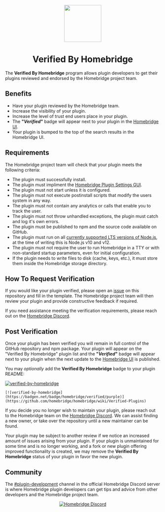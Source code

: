 <p align="center">
<img src="https://user-images.githubusercontent.com/3979615/76676648-d8754100-6619-11ea-8f3d-dafd6b18dffe.png" height="120">
</p>

<span align="center">

# Verified By Homebridge

</span>

The **Verified By Homebridge** program allows plugin developers to get their plugins reviewed and endorsed by the Homebridge project team.

## Benefits

* Have your plugin reviewed by the Homebridge team.
* Increase the visibility of your plugin.
* Increase the level of trust end users place in your plugin.
* The **"*Verified*"** badge will appear next to your plugin in the [Homebridge UI](https://github.com/oznu/homebridge-config-ui-x).
* Your plugin is bumped to the top of the search results in the Homebridge UI.

## Requirements

The Homebridge project team will check that your plugin meets the following criteria:

* The plugin must successfully install.
* The plugin must impliment the [Homebridge Plugin Settings GUI](https://github.com/oznu/homebridge-config-ui-x/wiki/Developers:-Plugin-Settings-GUI).
* The plugin must not start unless it is configured.
* The plugin must not execute postinstall scripts that modify the users system in any way.
* The plugin must not contain any analytics or calls that enable you to track the user.
* The plugin must not throw unhandled exceptions, the plugin must catch and log it's own errors.
* The plugin must be published to npm and the source code available on GitHub.
* The plugin must run on all [currently supported LTS versions of Node.js](https://nodejs.org/en/about/releases/), at the time of writing this is Node.js v10 and v12.
* The plugin must not require the user to run Homebridge in a TTY or with non-standard startup parameters, even for initial configuration.
* If the plugin needs to write files to disk (cache, keys, etc.), it must store them inside the Homebridge storage directory.

## How To Request Verification

If you would like your plugin verified, please open an [issue](https://github.com/homebridge/verified/issues/new/choose) on this repository and fill in the template. The Homebridge project team will then review your plugin and provide constructive feedback if required.

If you need assistance meeting the verification requirements, please reach out on the [Homebridge Discord](https://discord.gg/A7nCjbz).

## Post Verification

Once your plugin has been verified you will remain in full control of the GitHub repository and npm package. Your plugin will appear on the "Verified By Homebridge" plugin list and the **"*Verified*"** badge will appear next to your plugin when the next update to the [Homebridge UI](https://github.com/oznu/homebridge-config-ui-x) is published.

You may *optionally* add the **Verified By Homebridge** badge to your plugin README:

[![verified-by-homebridge](https://badgen.net/badge/homebridge/verified/purple)](https://github.com/homebridge/homebridge/wiki/Verified-Plugins)

```
[![verified-by-homebridge](https://badgen.net/badge/homebridge/verified/purple)](https://github.com/homebridge/homebridge/wiki/Verified-Plugins)
```

If you decide you no longer wish to maintain your plugin, please reach out to the Homebridge team on the [Homebridge Discord](https://discord.gg/6GUFCb). We can assist finding a new owner, or take over the repository until a new maintainer can be found.

Your plugin may be subject to another review if we notice an increased amount of issues arising from your plugin. If your plugin is unmaintained for some time and is no longer working, and a fork or new plugin offering improved functionality is created, we may remove the **Verified By Homebridge** status of your plugin in favor the new plugin.

## Community

The [#plugin-development](https://discord.gg/A7nCjbz) channel in the official Homebridge Discord server is where Homebridge plugin developers can get tips and advice from other developers and the Homebridge project team.

<span align="center">

[![Homebridge Discord](https://discordapp.com/api/guilds/432663330281226270/widget.png?style=banner2)](https://discord.gg/kqNCe2D)

</span>